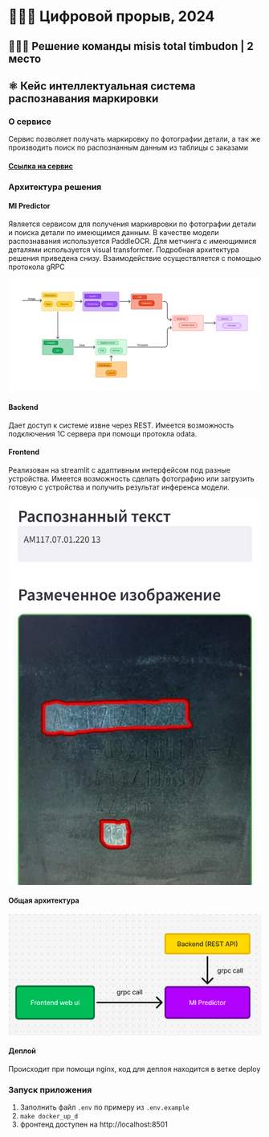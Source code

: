 # 👨🏻‍💻 Цифровой прорыв, 2024

## 🙋🏻‍♂️ Решение команды misis total timbudon | 2 место 
## ⚛️ Кейс интеллектуальная система распознавания маркировки

### О сервисе

Сервис позволяет получать маркировку по фотографии детали, а так же производить поиск по распознанным данным из таблицы с заказами 

#### [Ссылка на сервис](https://timbudonmetalstamps.ru:8000/)

### Архитектура решения

#### Ml Predictor

Является сервисом для получения маркивровки по фотографии детали и поиска детали по имеющимся данным. В качестве модели распознавания используется PaddleOCR. Для метчинга с имеющимися деталями используется visual transformer. Подробная архитектура решения приведена снизу. Взаимодействие осуществляется с помощью протокола gRPC

![ml architecture](images/ml_architecture.png "Архитектура ML")

#### Backend

Дает доступ к системе извне через REST. Имеется возможность подключения 1С сервера при помощи протокла odata.


#### Frontend

Реализован на streamlit с адаптивным интерфейсом под разные устройства. Имеется возможность сделать фотографию или загрузить готовую с устройства и получить результат инференса модели.

![frontend](images/work1.jpg "Фронтенд")

#### Общая архитектура

![general architecture](images/service.png "Общая архитектура")

#### Деплой

Происходит при помощи nginx, код для деплоя находится в ветке deploy

### Запуск приложения

1. Заполнить файл `.env` по примеру из `.env.example`
2. `make docker_up_d`
3. фронтенд доступен на http://localhost:8501
